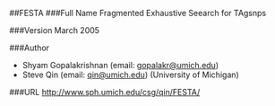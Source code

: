 ##FESTA
###Full Name
Fragmented Exhaustive Seearch for TAgsnps

###Version
March 2005

###Author
* Shyam Gopalakrishnan (email: gopalakr@umich.edu)
* Steve Qin (email: qin@umich.edu) (University of Michigan)

###URL
http://www.sph.umich.edu/csg/qin/FESTA/


